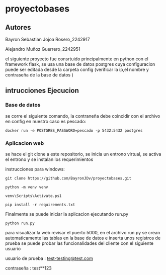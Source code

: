 # proyectobases

## Autores 

Bayron Sebastian Jojoa Rosero_2242917

Alejandro Muñoz Guerrero_2242951

el siguiente proyecto fue consrtuido principalmente en python con el framework flask, se usa una base de datos postgres cuya configuracion
puede ser editada desde la carpeta config (verificar la ip,el nombre y contraseña de la base de datos )

## intrucciones Ejecucion

### Base de datos 

se corre el siguiente comando, la contraneña debe coincidir con el archivo en config en nuestro caso es pescado:

    docker run -e POSTGRES_PASSWORD=pescado -p 5432:5432 postgres

### Aplicacion web 

se hace el git clone a este repositorio, se inicia un entrono virtual, se activa el entrono  y se instalan los requerimientos

instrucciones para windows:

    git clone https://github.com/BayronJDv/proyectobases.git

    python -m venv venv 

    venv\Scripts\Activate.ps1

    pip install -r requirements.txt

Finalmente se puede iniciar la aplicacion ejecutando run.py 

    python run.py 

para visualizar la web revisar el puerto 5000, en el archivo run.py se crean automaticamente las tablas en la base de datos e inserta unos registros de prueba 
se puede probar las funcionalidades del cliente con el siguiente usuario

usuario de prueba : test-testing@test.com

contraseña : test**123
